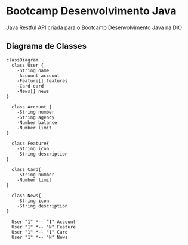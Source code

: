 # Bootcamp Desenvolvimento Java
Java Restful API criada para o Bootcamp Desenvolvimento Java na DIO

## Diagrama de Classes

```mermaid
classDiagram
  class User {
    -String name
    -Account account
    -Feature[] features
    -Card card
    -News[] news
}

  class Account {
    -String number
    -String agency
    -Number balance
    -Number limit
}

  class Feature{
    -String icon
    -String description
}

  class Card{
    -String number
    -Number limit
}

  class News{
    -String icon
    -String description
}

  User "1" *-- "1" Account
  User "1" *-- "N" Feature
  User "1" *-- "1" Card
  User "1" *-- "N" News
```
